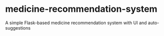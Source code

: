 # medicine-recommendation-system
A simple Flask-based medicine recommendation system with UI and auto-suggestions
